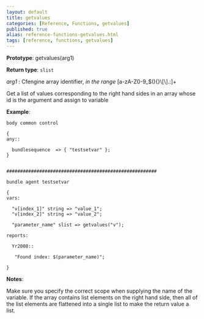```yaml
---
layout: default
title: getvalues
categories: [Reference, Functions, getvalues]
published: true
alias: reference-functions-getvalues.html
tags: [reference, functions, getvalues]
---
```




**Prototype**: getvalues(arg1) 

**Return type**: `slist`

  
 *arg1* : Cfengine array identifier, *in the range*
[a-zA-Z0-9\_\$(){}\\[\\].:]+   

Get a list of values corresponding to the right hand sides in an array
whose id is the argument and assign to variable

**Example**:  
   

```cf3
body common control

{
any::

  bundlesequence  => { "testsetvar" };   
}


#######################################################

bundle agent testsetvar

{
vars:

  "v[index_1]" string => "value_1";
  "v[index_2]" string => "value_2";

  "parameter_name" slist => getvalues("v");

reports:

  Yr2008::

   "Found index: $(parameter_name)";

}
```

**Notes**:  
   

Make sure you specify the correct scope when supplying the name of the
variable. If the array contains list elements on the right hand side,
then all of the list elements are flattened into a single list to make
the return value a list.
